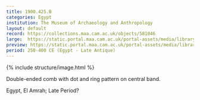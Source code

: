 ```yaml
---
title: 1900.425.B
categories: Egypt
institution: The Museum of Archaeology and Anthropology
layout: default
record: https://collections.maa.cam.ac.uk/objects/581046
large:  https://static.portal.maa.cam.ac.uk/portal-assets/media/library_images/web/775647_1900.425_B_001.png
preview: https://static.portal.maa.cam.ac.uk/portal-assets/media/library_images/thumbnail/775647_1900.425_B_001.png
period: 250-400 CE (Egypt - Late Antique)
---
```

{% include structure/image.html %}

Double-ended comb with dot and ring pattern on central band.

Egypt, El Amrah; Late Period?
